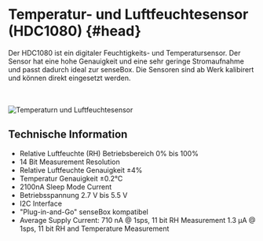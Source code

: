 # Temperatur- und Luftfeuchtesensor (HDC1080) {#head}
<div class="description">Der HDC1080 ist ein digitaler Feuchtigkeits- und Temperatursensor. Der Sensor hat eine hohe Genauigkeit und eine sehr geringe Stromaufnahme und passt dadurch ideal zur senseBox. Die Sensoren sind ab Werk kalibirert und können direkt eingesetzt werden. </div>

<div class="line">
    <br>
    <br>
</div>

![Temperaturn und Luftfeuchtesensor](https://raw.githubusercontent.com/sensebox/books-v2/home/pictures/hds%20top.png?token=AUIA5y7A1Xc4M0P1b3HB8JmkbfrOiIBcks5bFlH-wA%3D%3D)

## Technische Information

* Relative Luftfeuchte (RH) Betriebsbereich 0% bis 100%
* 14 Bit Measurement Resolution
* Relative Luftfeuchte Genauigkeit ±4%
* Temperatur Genauigkeit ±0.2°C
* 2100nA Sleep Mode Current
* Betriebsspannung 2.7 V bis 5.5 V
* I2C Interface
* "Plug-in-and-Go" senseBox kompatibel
* Average Supply Current: 710 nA @ 1sps, 11 bit RH Measurement 1.3 µA @ 1sps, 11 bit RH and Temperature Measurement